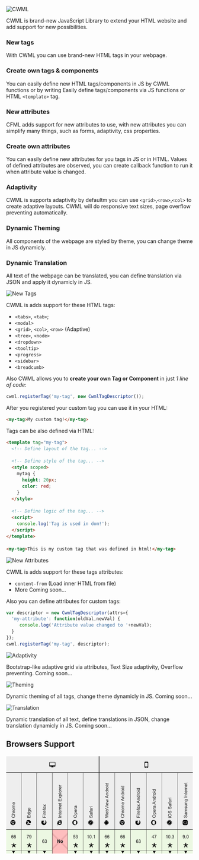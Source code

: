 ![CWML](https://via.placeholder.com/800x500/232424/0afc77?text=CWML)

CWML is brand-new JavaScript Library to extend your HTML website and add support for new possibilities.
### New tags 
With CWML you can use brand-new HTML tags in your webpage. 

### Create own tags & components 
You can easily define new HTML tags/components in JS by CWML functions or by writing
Easily define tags/components via JS functions or HTML `<template>` tag.

### New attributes 
CFML adds support for new attributes to use, with new attributes you can simplify many things, such as
forms, adaptivity, css properties.

### Create own attributes
You can easily define new attributes for you tags in JS or in HTML.
Values of defined attributes are observed, you can create callback function to run it when attribute value is changed.

### Adaptivity 
CWML is supports adaptivity by defaultm you can use `<grid>`,`<row>`,`<col>` to create adaptive layouts.
CWML will do responsive text sizes, page overflow preventing automatically.

### Dynamic Theming 
All components of the webpage are styled by theme, you can change theme in JS dynamicly.

### Dynamic Translation 
All text of the webpage can be translated, you can define translation via JSON and apply it dynamicly in JS.


![New Tags](https://via.placeholder.com/800x250/07f77f/FFFFFF?text=New+Tags)

CWML is adds support for these HTML tags:
- `<tabs>`, `<tab>`;
- `<modal>`
- `<grid>`, `<col>`, `<row>` (Adaptive)
- `<tree>`, `<node>`
- `<dropdown>`
- `<tooltip>`
- `<progress>`
- `<sidebar>`
- `<breadcumb>`

Also CWML allows you to **create your own Tag or Component** in just *1 line of code*:
```js
cwml.registerTag('my-tag', new CwmlTagDescriptor());
```
After you registered your custom tag you can use it in your HTML:
```html
<my-tag>My custom tag!</my-tag>
```
Tags can be also defined via HTML:
```html
<template tag="my-tag">
  <!-- Define layout of the tag... -->
  
  <!-- Define style of the tag... -->
  <style scoped>
    mytag {
      height: 20px;
      color: red;
    }
  </style>
  
  <!-- Define logic of the tag... -->
  <script>
    console.log('Tag is used in dom!');
  </script>
</template>

<my-tag>This is my custom tag that was defined in html!</my-tag>
```

![New Attributes](https://via.placeholder.com/800x250/07f77f/FFFFFF?text=New+Attributes)

CWML is adds support for these tags attributes:
- `content-from` (Load inner HTML from file)
- More Coming soon...

Also you can define attributes for custom tags:
```js
var descriptor = new CwmlTagDescriptor(attrs={
  'my-attribute': function(oldVal,newVal) {
     console.log('Attribute value changed to '+newVal);
  }
});
cwml.registerTag('my-tag', descriptor);
```

![Adaptivity](https://via.placeholder.com/800x250/07f77f/FFFFFF?text=Adaptivity)

Bootstrap-like adaptive grid via attributes, Text Size adaptivity, Overflow preventing.
Coming soon...

![Theming](https://via.placeholder.com/800x250/07f77f/FFFFFF?text=Theming)

Dynamic theming of all tags, change theme dynamicly in JS.
Coming soon...

![Translation](https://via.placeholder.com/800x250/07f77f/FFFFFF?text=Translation)

Dynamic translation of all text, define translations in JSON, change translation dynamicly in JS.
Coming soon...

## Browsers Support

![Browsers Support](https://github.com/qrai/CWML/blob/main/docs/img/support.png?raw=true)
